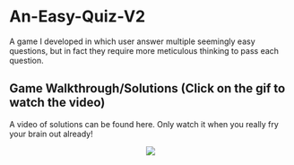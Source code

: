 # An-Easy-Quiz-V2

A game I developed in which user answer multiple seemingly easy questions, but in fact they require more meticulous thinking to pass each question.

## Game Walkthrough/Solutions (Click on the gif to watch the video) 

A video of solutions can be found here. Only watch it when you really fry your brain out already! 

  <p align="center">
    <a href="https://drive.google.com/file/d/1AK-_ivaVEercXR1RWYhOlKCxEicxACR5/view?usp=sharing">
      <img src="https://github.com/fyk211/Intro-to-IM/blob/main/midtermProject/progress_images/walkthru.gif?raw=true">
    </a>
  </p>
